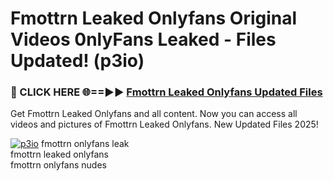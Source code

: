 # Fmottrn Leaked Onlyfans Original Videos 0nlyFans Leaked - Files Updated! (p3io)

<h3>🔴 CLICK HERE 🌐==►► <a href="https://tinyurl.com/x26r9saj" rel="nofollow">Fmottrn Leaked Onlyfans Updated Files</a></h3>

Get Fmottrn Leaked Onlyfans and all content. Now you can access all videos and pictures of Fmottrn Leaked Onlyfans. New Updated Files 2025!

[![p3io](https://i.imgur.com/LkgZPqh.gif)](https://tinyurl.com/x26r9saj)
fmottrn onlyfans leak<br>
fmottrn leaked onlyfans<br>
fmottrn onlyfans nudes